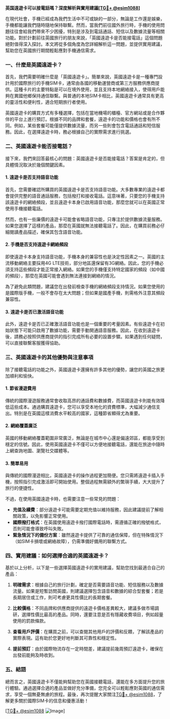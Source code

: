 **英国遠遊卡可以接電話嗎？深度解析與實用建議[[TG💪+ @esim1088](https://t.me/s/esim1088)]**

在現代社會，手機已經成為我們生活中不可或缺的一部分，無論是工作還是娛樂，手機都能讓我們隨時隨地保持聯繫。然而，當我們前往國外旅行時，手機的使用問題往往會給我們帶來不少困擾，特別是涉及到電話通話、短信以及數據流量等相關功能。對於計劃前往英國旅行的朋友來說，「英國遠遊卡是否能接電話」這個問題絕對值得深入探討。本文將從多個角度為您詳細解析這一問題，並提供實用建議，幫助您在英國旅行期間輕鬆應對手機通信需求。

### 一、什麼是英國遠遊卡？

首先，我們需要明確什麼是「英國遠遊卡」。簡單來說，英國遠遊卡是一種專門設計用於國際旅行的手機SIM卡，通常由各國的移動運營商或第三方服務供應商提供。這種卡片的主要特點是可以在境外使用，並且支持本地網絡接入，使得用戶能夠在異國他鄉保持通信聯繫。與普通的本地SIM卡相比，英國遠遊卡通常具有更高的靈活性和便利性，適合短期旅行者使用。

英國遠遊卡的購買方式有多種選擇，包括在當地機場的櫃檯、官方網站或是合作夥伴的平台上進行預訂。根據不同的品牌和套餐，遠遊卡的功能和價格也會有所不同。例如，某些套餐可能僅提供數據流量，而另一些則會包含電話通話和短信服務。因此，在選擇遠遊卡時，務必根據自己的實際需求進行挑選。

### 二、英國遠遊卡能否接電話？

接下來，我們來回答最核心的問題：英國遠遊卡是否能接電話？答案是肯定的，但具體情況取決於幾個關鍵因素。

#### 1. 遠遊卡是否支持語音功能

首先，您需要確認所購買的英國遠遊卡是否支持語音功能。大多數專業的遠遊卡都會提供完整的語音通話服務，包括撥打和接收電話。這意味著，只要您的手機支持該遠遊卡的網絡頻段，並且遠遊卡本身已啟用語音功能，那麼您就可以在英國正常使用手機接聽電話。

然而，也有一些廉價的遠遊卡可能會省略語音功能，只專注於提供數據流量服務。如果您選擇了這樣的產品，那麼在英國就無法接聽電話了。因此，在購買前務必仔細閱讀產品描述，確保其包含語音功能。

#### 2. 手機是否支持遠遊卡網絡頻段

即使遠遊卡本身支持語音功能，手機本身的兼容性也是決定性因素之一。英國的主流移動網絡主要採用4G LTE技術，部分地區還保留有3G網絡。因此，您的手機必須支持這些頻段才能正常接入網絡。如果您的手機僅支持特定國家的頻段（如中國的頻段），那麼在英國可能會遇到無法連接到網絡的情況。

為了避免此類問題，建議您在出發前檢查手機的網絡頻段支持情況。如果您使用的是國際版手機，一般不會存在太大問題；但如果是國產手機，則需格外注意其頻段兼容性。

#### 3. 遠遊卡是否已激活語音功能

此外，遠遊卡是否已正確激活語音功能也是一個重要的考量因素。有些遠遊卡在初始狀態下可能只啟用了數據功能，需要手動開通語音服務。因此，在收到遠遊卡後，請務必按照供應商提供的指引完成所有必要的設置步驟。如果遇到任何疑問，可以直接聯繫客服獲得協助。

### 三、英國遠遊卡的其他優勢與注意事項

除了接聽電話的功能之外，英國遠遊卡還擁有許多其他的優勢，讓您的英國之旅更加順利和愉快。

#### 1. 節省漫遊費用

傳統的國際漫遊服務通常會收取高昂的通話費和數據費，而英國遠遊卡則能有效降低這些成本。通過購買遠遊卡，您可以享受本地化的資費標準，大幅減少通信支出。特別是在英國這樣消費水平較高的國家，這種節省顯得尤為重要。

#### 2. 網絡覆蓋廣泛

英國的移動網絡覆蓋範圍非常廣泛，無論是在城市中心還是偏遠郊區，都能享受到穩定的信號。因此，使用英國遠遊卡不僅可以方便地接聽電話，還能在旅途中隨時上網查詢地圖、瀏覽社交媒體等。

#### 3. 簡單易用

與傳統的國際漫遊相比，英國遠遊卡的操作過程更加簡便。您只需將遠遊卡插入手機，按照指引完成激活即可開始使用。整個過程無需額外的繁瑣手續，大大提升了旅行的便捷性。

不過，在使用英國遠遊卡時，也需要注意一些常見的問題：

- **充值及續費**：部分遠遊卡可能需要定期充值以維持服務，因此建議提前了解相關政策，以免影響正常使用。
- **國際撥打格式**：在英國使用遠遊卡撥打國際電話時，需遵循正確的撥號格式，否則可能會導致呼叫失敗。
- **緊急情況下的備份方案**：雖然遠遊卡提供了可靠的通信保障，但在特殊情況下（如SIM卡損壞或網絡故障），仍需準備好備用的聯繫方式。

### 四、實用建議：如何選擇合適的英國遠遊卡？

基於以上分析，以下是一些選擇英國遠遊卡的實用建議，幫助您找到最適合自己的產品：

1. **明確需求**：根據自己的旅行計劃，確定是否需要語音功能、短信服務以及數據流量。如果是短暫訪問英國，則建議選擇包含語音和數據的綜合型套餐；若是長期居住或工作，則可考慮更具性價比的長期套餐。

2. **比較價格**：不同品牌和供應商提供的遠遊卡價格差異較大，建議多做市場調研，選擇性價比最高的產品。同時，還要注意是否有隱藏收費項目，例如超量使用的罰款條款。

3. **查看用戶評價**：在購買之前，可以查閱其他用戶的評價和反饋，了解該產品的實際表現。這有助於您更好地判斷其可靠性和穩定性。

4. **提前預訂**：由於國際物流存在一定時間差，建議提前幾周預訂遠遊卡，確保在出發前能夠及時收到。

### 五、結語

總而言之，英國遠遊卡不僅能夠幫助您在英國接聽電話，還能在多方面提升您的旅行體驗。通過選擇合適的產品並做好充分準備，您完全可以輕鬆應對英國的通信需求，享受一個無憂無慮的旅程。最後，再次提醒大家關注[TG💪+ @esim1088](https://t.me/s/esim1088)，了解更多關於國際SIM卡的信息和優惠活動！

[[TG💪+ @esim1088](https://t.me/s/esim1088) ![Image](https://i.postimg.cc/4NQfJmqS/Snipaste-2025-05-13-00-14-12.png)]